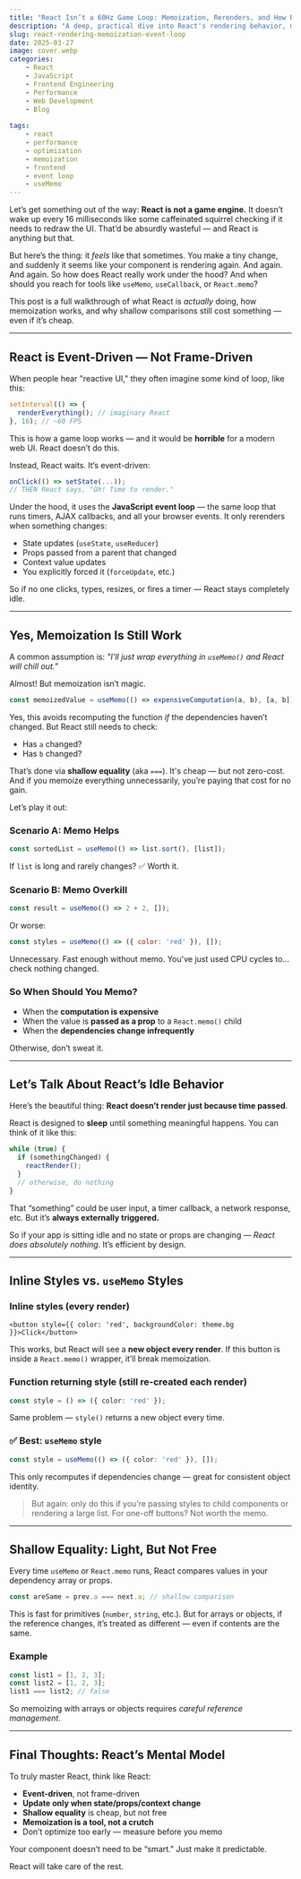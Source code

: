 ```yaml
---
title: "React Isn’t a 60Hz Game Loop: Memoization, Rerenders, and How React Actually Works"
description: "A deep, practical dive into React's rendering behavior, memoization, and event-driven design — what really happens under the hood and how to think like React."
slug: react-rendering-memoization-event-loop
date: 2025-03-27
image: cover.webp
categories:
    - React
    - JavaScript
    - Frontend Engineering
    - Performance
    - Web Development
    - Blog
    
tags:
    - react
    - performance
    - optimization
    - memoization
    - frontend
    - event loop
    - useMemo
---
```


Let’s get something out of the way: **React is not a game engine.** It doesn’t wake up every 16 milliseconds like some caffeinated squirrel checking if it needs to redraw the UI. That’d be absurdly wasteful — and React is anything but that.

But here’s the thing: it *feels* like that sometimes. You make a tiny change, and suddenly it seems like your component is rendering again. And again. And again. So how does React really work under the hood? And when should you reach for tools like `useMemo`, `useCallback`, or `React.memo`?

This post is a full walkthrough of what React is *actually* doing, how memoization works, and why shallow comparisons still cost something — even if it’s cheap.

---

## React is Event-Driven — Not Frame-Driven

When people hear "reactive UI," they often imagine some kind of loop, like this:

```js
setInterval(() => {
  renderEverything(); // imaginary React
}, 16); // ~60 FPS
```

This is how a game loop works — and it would be **horrible** for a modern web UI. React doesn’t do this.

Instead, React waits. It’s event-driven:

```js
onClick(() => setState(...));
// THEN React says, "Oh! Time to render."
```

Under the hood, it uses the **JavaScript event loop** — the same loop that runs timers, AJAX callbacks, and all your browser events. It only rerenders when something changes:

- State updates (`useState`, `useReducer`)
- Props passed from a parent that changed
- Context value updates
- You explicitly forced it (`forceUpdate`, etc.)

So if no one clicks, types, resizes, or fires a timer — React stays completely idle.

---

## Yes, Memoization Is Still Work

A common assumption is: *"I'll just wrap everything in `useMemo()` and React will chill out."*

Almost! But memoization isn’t magic.

```ts
const memoizedValue = useMemo(() => expensiveComputation(a, b), [a, b]);
```

Yes, this avoids recomputing the function *if* the dependencies haven’t changed. But React still needs to check:

- Has `a` changed?
- Has `b` changed?

That’s done via **shallow equality** (aka `===`). It's cheap — but not zero-cost. And if you memoize everything unnecessarily, you’re paying that cost for no gain.

Let’s play it out:

### Scenario A: Memo Helps

```js
const sortedList = useMemo(() => list.sort(), [list]);
```

If `list` is long and rarely changes? ✅ Worth it.

### Scenario B: Memo Overkill

```js
const result = useMemo(() => 2 + 2, []);
```

Or worse:

```js
const styles = useMemo(() => ({ color: 'red' }), []);
```

Unnecessary. Fast enough without memo. You've just used CPU cycles to... check nothing changed.

### So When Should You Memo?

- When the **computation is expensive**
- When the value is **passed as a prop** to a `React.memo()` child
- When the **dependencies change infrequently**

Otherwise, don’t sweat it.

---

## Let’s Talk About React’s Idle Behavior

Here’s the beautiful thing: **React doesn’t render just because time passed**.

React is designed to **sleep** until something meaningful happens. You can think of it like this:

```ts
while (true) {
  if (somethingChanged) {
    reactRender();
  }
  // otherwise, do nothing
}
```

That “something” could be user input, a timer callback, a network response, etc. But it’s **always externally triggered.**

So if your app is sitting idle and no state or props are changing — *React does absolutely nothing*. It’s efficient by design.

---

## Inline Styles vs. `useMemo` Styles

### Inline styles (every render)

```tsx
<button style={{ color: 'red', backgroundColor: theme.bg }}>Click</button>
```

This works, but React will see a **new object every render**. If this button is inside a `React.memo()` wrapper, it’ll break memoization.

### Function returning style (still re-created each render)

```ts
const style = () => ({ color: 'red' });
```

Same problem — `style()` returns a new object every time.

### ✅ Best: `useMemo` style

```ts
const style = useMemo(() => ({ color: 'red' }), []);
```

This only recomputes if dependencies change — great for consistent object identity.

> But again: only do this if you’re passing styles to child components or rendering a large list. For one-off buttons? Not worth the memo.

---

## Shallow Equality: Light, But Not Free

Every time `useMemo` or `React.memo` runs, React compares values in your dependency array or props.

```ts
const areSame = prev.a === next.a; // shallow comparison
```

This is fast for primitives (`number`, `string`, etc.). But for arrays or objects, if the reference changes, it’s treated as different — even if contents are the same.

### Example

```ts
const list1 = [1, 2, 3];
const list2 = [1, 2, 3];
list1 === list2; // false
```

So memoizing with arrays or objects requires *careful reference management*.

---

## Final Thoughts: React’s Mental Model

To truly master React, think like React:

- **Event-driven**, not frame-driven
- **Update only when state/props/context change**
- **Shallow equality** is cheap, but not free
- **Memoization is a tool, not a crutch**
- Don’t optimize too early — measure before you memo

Your component doesn’t need to be “smart.” Just make it predictable.

React will take care of the rest.
